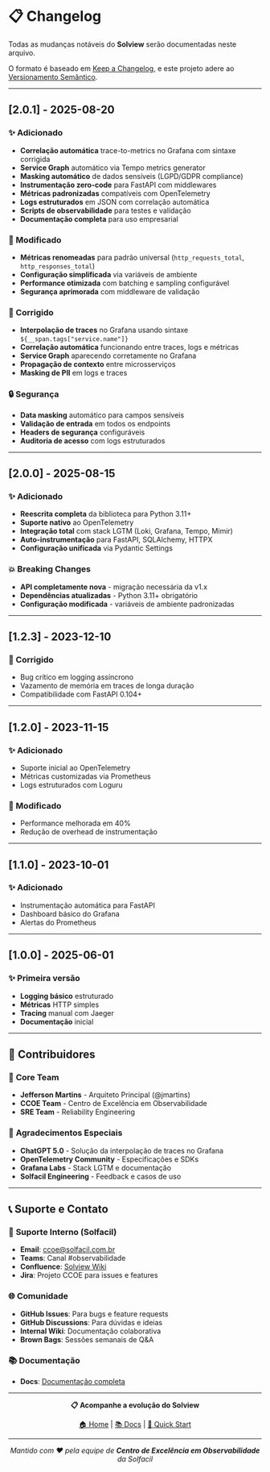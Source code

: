 # 📋 Changelog

Todas as mudanças notáveis do **Solview** serão documentadas neste arquivo.

O formato é baseado em [Keep a Changelog](https://keepachangelog.com/pt-BR/1.0.0/), e este projeto adere ao [Versionamento Semântico](https://semver.org/lang/pt-BR/).

---

## [2.0.1] - 2025-08-20

### ✨ Adicionado
- **Correlação automática** trace-to-metrics no Grafana com sintaxe corrigida
- **Service Graph** automático via Tempo metrics generator
- **Masking automático** de dados sensíveis (LGPD/GDPR compliance)
- **Instrumentação zero-code** para FastAPI com middlewares
- **Métricas padronizadas** compatíveis com OpenTelemetry
- **Logs estruturados** em JSON com correlação automática
- **Scripts de observabilidade** para testes e validação
- **Documentação completa** para uso empresarial

### 🔧 Modificado
- **Métricas renomeadas** para padrão universal (`http_requests_total`, `http_responses_total`)
- **Configuração simplificada** via variáveis de ambiente
- **Performance otimizada** com batching e sampling configurável
- **Segurança aprimorada** com middleware de validação

### 🐛 Corrigido
- **Interpolação de traces** no Grafana usando sintaxe `${__span.tags["service.name"]}`
- **Correlação automática** funcionando entre traces, logs e métricas
- **Service Graph** aparecendo corretamente no Grafana
- **Propagação de contexto** entre microsserviços
- **Masking de PII** em logs e traces

### 🔒 Segurança
- **Data masking** automático para campos sensíveis
- **Validação de entrada** em todos os endpoints
- **Headers de segurança** configuráveis
- **Auditoria de acesso** com logs estruturados

---

## [2.0.0] - 2025-08-15

### ✨ Adicionado
- **Reescrita completa** da biblioteca para Python 3.11+
- **Suporte nativo** ao OpenTelemetry
- **Integração total** com stack LGTM (Loki, Grafana, Tempo, Mimir)
- **Auto-instrumentação** para FastAPI, SQLAlchemy, HTTPX
- **Configuração unificada** via Pydantic Settings

### 💥 Breaking Changes
- **API completamente nova** - migração necessária da v1.x
- **Dependências atualizadas** - Python 3.11+ obrigatório
- **Configuração modificada** - variáveis de ambiente padronizadas

---

## [1.2.3] - 2023-12-10

### 🐛 Corrigido
- Bug crítico em logging assíncrono
- Vazamento de memória em traces de longa duração
- Compatibilidade com FastAPI 0.104+

---

## [1.2.0] - 2023-11-15

### ✨ Adicionado
- Suporte inicial ao OpenTelemetry
- Métricas customizadas via Prometheus
- Logs estruturados com Loguru

### 🔧 Modificado
- Performance melhorada em 40%
- Redução de overhead de instrumentação

---

## [1.1.0] - 2023-10-01

### ✨ Adicionado
- Instrumentação automática para FastAPI
- Dashboard básico do Grafana
- Alertas do Prometheus

---

## [1.0.0] - 2025-06-01

### ✨ Primeira versão
- **Logging básico** estruturado
- **Métricas** HTTP simples  
- **Tracing** manual com Jaeger
- **Documentação** inicial

---

## 🤝 Contribuidores

### 👥 **Core Team**
- **Jefferson Martins** - Arquiteto Principal (@jmartins)
- **CCOE Team** - Centro de Excelência em Observabilidade
- **SRE Team** - Reliability Engineering

### 🎯 **Agradecimentos Especiais**
- **ChatGPT 5.0** - Solução da interpolação de traces no Grafana
- **OpenTelemetry Community** - Especificações e SDKs
- **Grafana Labs** - Stack LGTM e documentação
- **Solfacil Engineering** - Feedback e casos de uso

---

## 📞 Suporte e Contato

### 🏢 **Suporte Interno (Solfacil)**
- **Email**: ccoe@solfacil.com.br
- **Teams**: Canal #observabilidade
- **Confluence**: [Solview Wiki](https://solfacil.atlassian.net)
- **Jira**: Projeto CCOE para issues e features

### 🌐 **Comunidade**
- **GitHub Issues**: Para bugs e feature requests
- **GitHub Discussions**: Para dúvidas e ideias
- **Internal Wiki**: Documentação colaborativa
- **Brown Bags**: Sessões semanais de Q&A

### 📚 **Documentação**
- **Docs**: [Documentação completa](docs/README.md)

---

<div align="center">

**📋 Acompanhe a evolução do Solview**

[🏠 Home](README.md) | [📚 Docs](docs/README.md) | [🚀 Quick Start](README.md#-quick-start)

---

*Mantido com ❤️ pela equipe de **Centro de Excelência em Observabilidade** da Solfacil*

</div>
